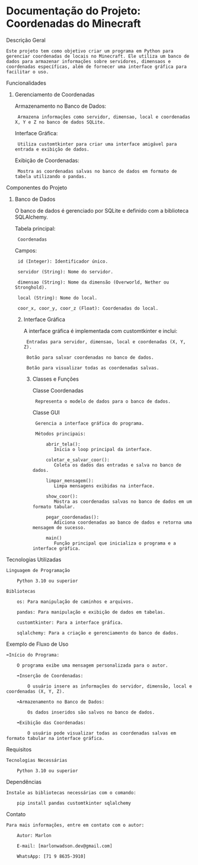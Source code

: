 # Documentação do Projeto: Coordenadas do Minecraft

Descrição Geral

    Este projeto tem como objetivo criar um programa em Python para gerenciar coordenadas de locais no Minecraft. Ele utiliza um banco de dados para armazenar informações sobre servidores, dimensaos e coordenadas específicas, além de fornecer uma interface gráfica para facilitar o uso.

Funcionalidades

1. Gerenciamento de Coordenadas

    Armazenamento no Banco de Dados:

        Armazena informações como servidor, dimensao, local e coordenadas X, Y e Z no banco de dados SQLite.

    Interface Gráfica:

        Utiliza customtkinter para criar uma interface amigável para entrada e exibição de dados.

    Exibição de Coordenadas:

        Mostra as coordenadas salvas no banco de dados em formato de tabela utilizando o pandas.

Componentes do Projeto

1. Banco de Dados

    O banco de dados é gerenciado por SQLite e definido com a biblioteca SQLAlchemy.

    Tabela principal:

        Coordenadas

    Campos:

        id (Integer): Identificador único.

        servidor (String): Nome do servidor.

        dimensao (String): Nome da dimensão (Overworld, Nether ou Stronghold).

        local (String): Nome do local.

        coor_x, coor_y, coor_z (Float): Coordenadas do local.

   2. Interface Gráfica

       A interface gráfica é implementada com customtkinter e inclui:

           Entradas para servidor, dimensao, local e coordenadas (X, Y, Z).

           Botão para salvar coordenadas no banco de dados.

           Botão para visualizar todas as coordenadas salvas.

      3. Classes e Funções

          Classe Coordenadas

              Representa o modelo de dados para o banco de dados.

          Classe GUI

              Gerencia a interface gráfica do programa.

              Métodos principais:

                  abrir_tela():
                     Inicia o loop principal da interface.

                  coletar_e_salvar_coor():
                     Coleta os dados das entradas e salva no banco de dados.

                  limpar_mensagem():
                     Limpa mensagens exibidas na interface.

                  show_coor():
                     Mostra as coordenadas salvas no banco de dados em um formato tabular.

                  pegar_coordenadas():
                     Adiciona coordenadas ao banco de dados e retorna uma mensagem de sucesso.

                  main()
                     Função principal que inicializa o programa e a interface gráfica.

Tecnologias Utilizadas

    Linguagem de Programação

        Python 3.10 ou superior

    Bibliotecas

        os: Para manipulação de caminhos e arquivos.

        pandas: Para manipulação e exibição de dados em tabelas.

        customtkinter: Para a interface gráfica.

        sqlalchemy: Para a criação e gerenciamento do banco de dados.

Exemplo de Fluxo de Uso

    ➡️Início do Programa:

        O programa exibe uma mensagem personalizada para o autor.

        ➡️Inserção de Coordenadas:

            O usuário insere as informações do servidor, dimensão, local e coordenadas (X, Y, Z).

        ➡️Armazenamento no Banco de Dados:

            Os dados inseridos são salvos no banco de dados.

        ➡️Exibição das Coordenadas:

            O usuário pode visualizar todas as coordenadas salvas em formato tabular na interface gráfica.

Requisitos

    Tecnologias Necessárias

        Python 3.10 ou superior

Dependências

    Instale as bibliotecas necessárias com o comando:

        pip install pandas customtkinter sqlalchemy

Contato

    Para mais informações, entre em contato com o autor:

        Autor: Marlon

        E-mail: [marlonwadson.dev@gmail.com]

        WhatsApp: [71 9 8635-3910]
